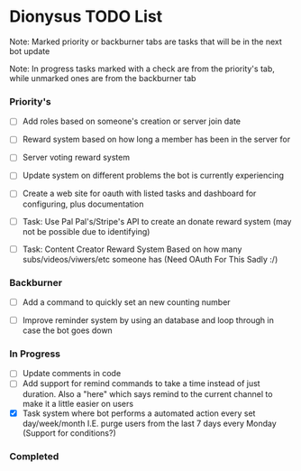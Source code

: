 # Dionysus TODO List

Note: Marked priority or backburner tabs are tasks that will be in the next bot update

Note: In progress tasks marked with a check are from the priority's tab, while unmarked ones are from the backburner tab

### Priority's
- [ ] Add roles based on someone's creation or server join date
- [ ] Reward system based on how long a member has been in the server for
- [ ] Server voting reward system
- [ ] Update system on different problems the bot is currently experiencing
- [ ] Create a web site for oauth with listed tasks and dashboard for configuring, plus documentation
- [ ] Task: Use Pal Pal's/Stripe's API to create an donate reward system (may not be possible due to identifying)
- [ ] Task: Content Creator Reward System Based on how many subs/videos/viwers/etc someone has (Need OAuth For This Sadly :/)


### Backburner
- [ ] Add a command to quickly set an new counting number
- [ ] Improve reminder system by using an database and loop through in case the bot goes down


### In Progress
- [ ] Update comments in code
- [ ] Add support for remind commands to take a time instead of just duration. Also a "here" which says remind to the current channel to make it a little easier on users
- [x] Task system where bot performs a automated action every set day/week/month I.E. purge users from the last 7 days every Monday (Support for conditions?)

### Completed
